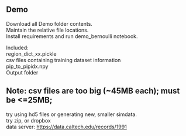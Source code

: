 ## Demo
Download all Demo folder contents.  
Maintain the relative file locations.  
Install requirements and run demo_bernoulli notebook.

Included:  
region_dict_xx.pickle  
csv files containing training dataset information  
pip_to_pipidx.npy  
Output folder  

## Note: csv files are too big (~45MB each); must be <=25MB;  
try using hd5 files or generating new, smaller simdata.  
try zip, or dropbox  
data server: https://data.caltech.edu/records/1991
